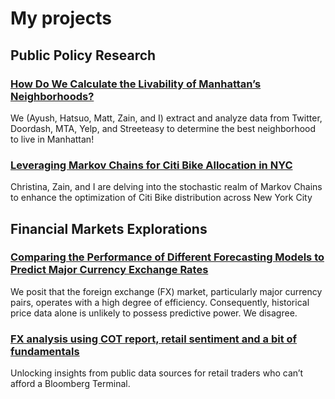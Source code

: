 # My projects

## Public Policy Research

### [How Do We Calculate the Livability of Manhattan’s Neighborhoods?](assets/project/DSIW/livelability.html)
We (Ayush, Hatsuo, Matt, Zain, and I) extract and analyze data from Twitter, Doordash, MTA, Yelp, and Streeteasy to determine the best neighborhood to live in Manhattan!


### [Leveraging Markov Chains for Citi Bike Allocation in NYC](assets/project/MUU-Project_Final.html)
Christina, Zain, and I are delving into the stochastic realm of Markov Chains to enhance the optimization of Citi Bike distribution across New York City

## Financial Markets Explorations

### [Comparing the Performance of Different Forecasting Models to Predict Major Currency Exchange Rates](assets/project/FX_to_html.html)
We posit that the foreign exchange (FX) market, particularly major currency pairs, operates with a high degree of efficiency. Consequently, historical price data alone is unlikely to possess predictive power. We disagree.

### [FX analysis using COT report, retail sentiment and a bit of fundamentals](assets/project/Fundamental_analysis/fundamental.html)
Unlocking insights from public data sources for retail traders who can’t afford a Bloomberg Terminal.
